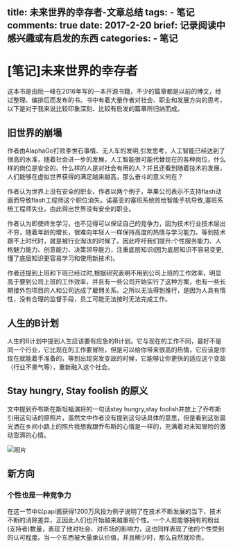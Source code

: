title: 未来世界的幸存者-文章总结
tags:
    - 笔记
comments: true
date: 2017-2-20
brief: 记录阅读中感兴趣或有启发的东西
categories:
    - 笔记
---

# [笔记]未来世界的幸存者 

这本书是由阮一峰在2016年写的一本开源书籍，不少的篇章都是以前的博文，经过整理、编排后而发布的书。书中有着大量作者对社会、职业和发展方向的思考，以下是对于我来说比较印象深刻、比较有启发的篇章所归纳而成。

<!-- more -->

## 旧世界的崩塌
作者由AlaphaGo打败李世石事情、无人车的发明,引发思考，人工智能已经达到了很高的水准，随着社会进一步的发展，人工智能很可能代替现在的各种岗位，什么样的岗位是安全的、什么样的人是对社会有用的人？并且还看到随着技术的发展，人们能够在虚拟世界获得的满足越来越高，那么奋斗的意义何在？

作者认为世界上没有安全的职业，作者以两个例子，苹果公司表示不支持flash动画而导致flash工程师这个职位消失。诺基亚的塞班系统败给智能手机导致,塞班系统工程师失业。由此得出世界没有安全的职业。

作者认为即使终生学习，也不见得可以保证自己的竞争力，因为技术行业技术层出不穷，随着年龄的增长，很难向年轻人一样保持高度的热情与学习能力。等到技术跟不上时代时，就是被行业淘汰的时候了。因此呼吁我们提升:个性服务能力、人格魅力能力、创意能力、决策领导能力，注重底层知识(因为底层知识不容易变更,懂了底层知识更容易学习和使用新技术)。

作者还提到上班和下班已经过时,根据研究表明不用到公司上班的工作效率，明显高于要到公司上班的工作效率，并且有一些公司开始实行了这种方案，也有一些长期接外包项目的人和公司达成了雇佣关系。之所以无法得到推行，是因为人具有惰性，没有合理的监督手段，员工可能无法按时无法完成工作。

## 人生的B计划
人生的B计划中提到人生应该要有应急的B计划。它与现在的工作不同，最好不是同一个行业，它比现在的工作要冒险，但是可以给你带来很高的热情，它应该是你现在就能着手准备的，等到出现突发变故的时候，它能够让你更快的适应这个变故（行业不景气等），重新融入这个社会。

## Stay hungry, Stay foolish 的原义
文中提到乔布斯在斯坦福演将的一句话stay hungry,stay foolish并放上了乔布斯引用这句话的原照片，虽然文中作者没有提到这句话具体的意思，但是看到这张晨光洒在乡间小路上的照片我想我跟乔布斯的心情是一样的，充满着对未知冒险的激动澎湃的心情。

![照片](resources/images/照片.jpg)

## 新方向
### 个性也是一种竞争力
在这一节中以papi酱获得1200万风投为例子说明了在技术不断发展的当下，技术不断的消除差异，正因此人们也开始越来越重视个性。一个人若能够拥有的粉丝(支持者)数量，表现了他对社会、对市场的影响力，这也同样表现了他的个性受到的认可程度。当一个东西被大量承认价值，并且稀少时，那么自然就珍贵。